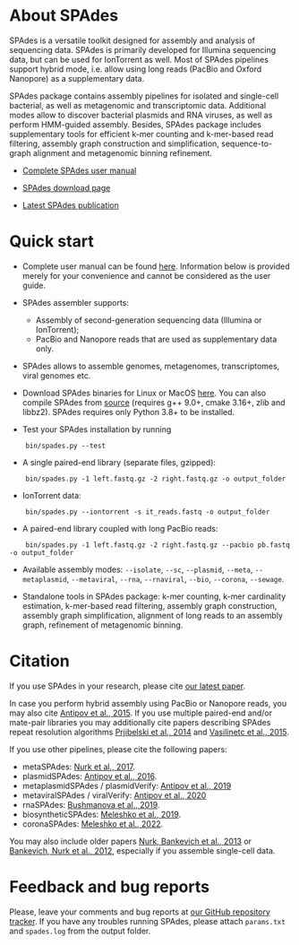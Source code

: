# About SPAdes

SPAdes is a versatile toolkit designed for assembly and analysis of sequencing data.
SPAdes is primarily developed for Illumina sequencing data, but can be used for IonTorrent as well. Most of SPAdes pipelines support hybrid mode, i.e. allow using long reads (PacBio and Oxford Nanopore) as a supplementary data.

SPAdes package contains assembly pipelines for isolated and single-cell bacterial, as well as metagenomic and transcriptomic data.
Additional modes allow to discover bacterial plasmids and RNA viruses, as well as perform HMM-guided assembly.
Besides, SPAdes package includes supplementary tools for efficient k-mer counting and k-mer-based read filtering, assembly graph construction and simplification, sequence-to-graph alignment and metagenomic binning refinement.

- [Complete SPAdes user manual](https://ablab.github.io/spades/)

- [SPAdes download page](https://github.com/ablab/spades/releases/latest/)

- [Latest SPAdes publication](https://currentprotocols.onlinelibrary.wiley.com/doi/abs/10.1002/cpbi.102)


# Quick start

- Complete user manual can be found [here](https://ablab.github.io/spades/). Information below is provided merely for your convenience and cannot be considered as the user guide.

- SPAdes assembler supports:
  - Assembly of second-generation sequencing data (Illumina or IonTorrent);
  - PacBio and Nanopore reads that are used as supplementary data only.

- SPAdes allows to assemble genomes, metagenomes, transcriptomes, viral genomes etc.

- Download SPAdes binaries for Linux or MacOS [here](https://github.com/ablab/spades/releases/latest/). You can also compile SPAdes from [source](https://github.com/ablab/spades/releases/latest/) (requires g++ 9.0+, cmake 3.16+, zlib and libbz2). SPAdes requires only Python 3.8+ to be installed.

- Test your SPAdes installation by running

```
    bin/spades.py --test
```

- A single paired-end library (separate files, gzipped):

```
    bin/spades.py -1 left.fastq.gz -2 right.fastq.gz -o output_folder
```


- IonTorrent data:
```
    bin/spades.py --iontorrent -s it_reads.fastq -o output_folder
```

- A paired-end library coupled with long PacBio reads:

```
    bin/spades.py -1 left.fastq.gz -2 right.fastq.gz --pacbio pb.fastq -o output_folder
```

- Available assembly modes: `--isolate`, `--sc`, `--plasmid`, `--meta`, `--metaplasmid`, `--metaviral`, `--rna`, `--rnaviral`,  `--bio`, `--corona`, `--sewage`.

- Standalone tools in SPAdes package: k-mer counting, k-mer cardinality estimation, k-mer-based read filtering, assembly graph construction, assembly graph simplification, alignment of long reads to an assembly graph, refinement of metagenomic binning.


# Citation
If you use SPAdes in your research, please cite [our latest paper](https://currentprotocols.onlinelibrary.wiley.com/doi/abs/10.1002/cpbi.102).

In case you perform hybrid assembly using  PacBio or Nanopore reads, you may also cite [Antipov et al., 2015](http://bioinformatics.oxfordjournals.org/content/early/2015/11/20/bioinformatics.btv688.short). If you use multiple paired-end and/or mate-pair libraries you may additionally cite papers describing SPAdes repeat resolution algorithms [Prjibelski et al., 2014](http://bioinformatics.oxfordjournals.org/content/30/12/i293.short) and [Vasilinetc et al., 2015](http://bioinformatics.oxfordjournals.org/content/31/20/3262.abstract). 

If you use other pipelines, please cite the following papers:

-   metaSPAdes: [Nurk et al., 2017](https://genome.cshlp.org/content/27/5/824.short).
-   plasmidSPAdes: [Antipov et al., 2016](https://academic.oup.com/bioinformatics/article/32/22/3380/2525610).
-   metaplasmidSPAdes / plasmidVerify: [Antipov et al., 2019](https://genome.cshlp.org/content/29/6/961.short)
-   metaviralSPAdes / viralVerify: [Antipov et al., 2020](https://academic.oup.com/bioinformatics/article-abstract/36/14/4126/5837667)
-   rnaSPAdes: [Bushmanova et al., 2019](https://academic.oup.com/gigascience/article/8/9/giz100/5559527).
-   biosyntheticSPAdes: [Meleshko et al., 2019](https://genome.cshlp.org/content/early/2019/06/03/gr.243477.118?top=1).
-   coronaSPAdes: [Meleshko et al., 2022](https://academic.oup.com/bioinformatics/article/38/1/1/6354349).

You may also include older papers [Nurk, Bankevich et al., 2013](http://link.springer.com/chapter/10.1007%2F978-3-642-37195-0_13) or [Bankevich, Nurk et al., 2012](http://online.liebertpub.com/doi/abs/10.1089/cmb.2012.0021), especially if you assemble single-cell data.


# Feedback and bug reports

Please, leave your comments and bug reports at [our GitHub repository tracker](https://github.com/ablab/spades/issues). If you have any troubles running SPAdes, please attach `params.txt` and `spades.log` from the output folder.

